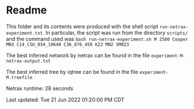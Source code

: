 # Readme

This folder and its contents were produced with the shell script
`run-netrax-experiment.txt`. In particular, the script was run from the
directory `scripts/` and the command used was `bash run-netrax-experiment.sh
M 2500 Cooper MN3 C14_CSU_034_10640 C36_876_459 K22 MN2 SM023`

The best inferred network by netrax can be found in the file
`experiment-M-netrax-output.txt`

The best inferred tree by iqtree can be found in the file
`experiment-M.treefile`

Netrax runtime: 28 seconds

Last updated: Tue 21 Jun 2022 01:20:00 PM CDT
